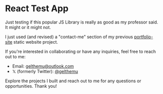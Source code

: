 # React Test App

Just testing if this popular JS Library is really as good as my professor said. It might or it might not.

I just used (and revised) a "contact-me" section of my previous [portfolio-site](https://gelthemu.github.io/portfolio-site#contact-me) static website project.

If you're interested in collaborating or have any inquiries, feel free to reach out to me:

- Email: [gelthemu@outlook.com](mailto:gelthemu@outlook.com)
- 𝕏 (formerly Twitter): [@gelthemu](https://x.com/gelthemu)

Explore the projects I built and reach out to me for any questions or opportunities.
Thank you!
